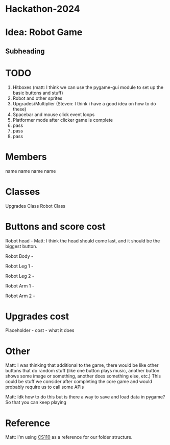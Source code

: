 # Hackathon-2024

# Idea: Robot Game
## Subheading


# TODO
1. Hitboxes (matt: I think we can use the pygame-gui module to set up the basic buttons and stuff)
2. Robot and other sprites
3. Upgrades/Multiplier (Steven: I think i have a good idea on how to do these)
4. Spacebar and mouse click event loops
5. Platformer mode after clicker game is complete
6. pass
7. pass
8. pass

# Members
name
name
name
name

# Classes
Upgrades Class
Robot Class

# Buttons and score cost
Robot head - Matt: I think the head should come last, and it should be the biggest button.

Robot Body -  

Robot Leg 1 -  

Robot Leg 2 -  

Robot Arm 1 -  

Robot Arm 2 -  

# Upgrades cost
Placeholder - cost - what it does


# Other
Matt: I was thinking that additional to the game, there would be like other buttons that do random stuff (like one button plays music, another button shows some image or something, another does something else, etc.) This could be stuff we consider after completing the core game and would probably require us to call some APIs

Matt: Idk how to do this but is there a way to save and load data in pygame? So that you can keep playing

# Reference
Matt: I'm using [CS110](https://cs110.stevenamoore.dev/Chapter/ch8/lessonnotes/guiprogramming) as a reference for our folder structure.
